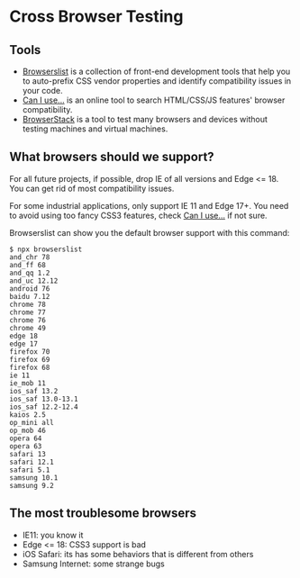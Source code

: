 # Cross Browser Testing

## Tools

- [Browserslist](https://github.com/browserslist/browserslist) is a collection of front-end development tools that help you to auto-prefix CSS vendor properties and identify compatibility issues in your code.
- [Can I use...](https://caniuse.com/) is an online tool to search HTML/CSS/JS features' browser compatibility.
- [BrowserStack](https://www.browserstack.com/) is a tool to test many browsers and devices without testing machines and virtual machines.

## What browsers should we support?

For all future projects, if possible, drop IE of all versions and Edge <= 18. You can get rid of most compatibility issues.

For some industrial applications, only support IE 11 and Edge 17+. You need to avoid using too fancy CSS3 features, check [Can I use...](https://caniuse.com/) if not sure.

Browserslist can show you the default browser support with this command:

```
$ npx browserslist
and_chr 78
and_ff 68
and_qq 1.2
and_uc 12.12
android 76
baidu 7.12
chrome 78
chrome 77
chrome 76
chrome 49
edge 18
edge 17
firefox 70
firefox 69
firefox 68
ie 11
ie_mob 11
ios_saf 13.2
ios_saf 13.0-13.1
ios_saf 12.2-12.4
kaios 2.5
op_mini all
op_mob 46
opera 64
opera 63
safari 13
safari 12.1
safari 5.1
samsung 10.1
samsung 9.2
```

## The most troublesome browsers

- IE11: you know it
- Edge <= 18: CSS3 support is bad
- iOS Safari: its has some behaviors that is different from others
- Samsung Internet: some strange bugs
